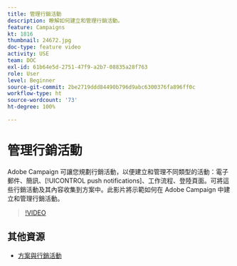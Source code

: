 ```yaml
---
title: 管理行銷活動
description: 瞭解如何建立和管理行銷活動。
feature: Campaigns
kt: 1816
thumbnail: 24672.jpg
doc-type: feature video
activity: USE
team: DOC
exl-id: 61b64e5d-2751-47f9-a2b7-08835a28f763
role: User
level: Beginner
source-git-commit: 2be2719ddd84490b796d9abc6300376fa896ff0c
workflow-type: ht
source-wordcount: '73'
ht-degree: 100%

---
```


# 管理行銷活動

Adobe Campaign 可讓您規劃行銷活動，以便建立和管理不同類型的活動：電子郵件、簡訊、[!UICONTROL push notifications]、工作流程、登陸頁面。可將這些行銷活動及其內容收集到方案中。此影片將示範如何在 Adobe Campaign 中建立和管理行銷活動。

>[!VIDEO](https://video.tv.adobe.com/v/24672?quality=12)

## 其他資源

* [方案與行銷活動](https://experienceleague.adobe.com/docs/campaign-standard/using/getting-started/marketing-plans/programs-and-campaigns.html?lang=zh-Hant)
